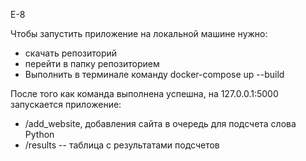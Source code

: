 E-8

Чтобы запустить приложение на локальной машине нужно: 
- скачать репозиторий
- перейти в папку репозиторием
- Выполнить в терминале команду docker-compose up --build

После того как команда выполнена успешна, на 127.0.0.1:5000 запускается приложение: 
- /add_website, добавления сайта в очередь для подсчета слова Python
- /results -- таблица с результатами подсчетов
